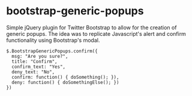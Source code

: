 bootstrap-generic-popups
========================

Simple jQuery plugin for Twitter Bootstrap to allow for the creation of generic popups. The idea was to replicate Javascript's alert and confirm functionality using Bootstrap's modal.
    
    $.BootstrapGenericPopups.confirm({
      msg: "Are you sure?",
      title: "Confirm",
      confirm_text: "Yes",
      deny_text: "No",
      confirm: function() { doSomething(); }),
      deny: function() { doSomethingElse(); })
    })
